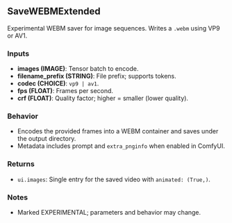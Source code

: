 ## SaveWEBMExtended

Experimental WEBM saver for image sequences. Writes a `.webm` using VP9 or AV1.

### Inputs

-   **images (IMAGE)**: Tensor batch to encode.
-   **filename_prefix (STRING)**: File prefix; supports tokens.
-   **codec (CHOICE)**: `vp9 | av1`.
-   **fps (FLOAT)**: Frames per second.
-   **crf (FLOAT)**: Quality factor; higher = smaller (lower quality).

### Behavior

-   Encodes the provided frames into a WEBM container and saves under the output directory.
-   Metadata includes prompt and `extra_pnginfo` when enabled in ComfyUI.

### Returns

-   `ui.images`: Single entry for the saved video with `animated: (True,)`.

### Notes

-   Marked EXPERIMENTAL; parameters and behavior may change.


